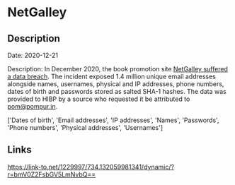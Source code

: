 # NetGalley

## Description

Date: 2020-12-21

Description:
In December 2020, the book promotion site <a href="https://www.bleepingcomputer.com/news/security/netgalley-discloses-data-breach-after-website-was-hacked/" target="_blank" rel="noopener">NetGalley suffered a data breach</a>. The incident exposed 1.4 million unique email addresses alongside names, usernames, physical and IP addresses, phone numbers, dates of birth and passwords stored as salted SHA-1 hashes. The data was provided to HIBP by a source who requested it be attributed to pom@pompur.in.


['Dates of birth', 'Email addresses', 'IP addresses', 'Names', 'Passwords', 'Phone numbers', 'Physical addresses', 'Usernames']

## Links

https://link-to.net/1229997/734.132059981341/dynamic/?r=bmV0Z2FsbGV5LmNvbQ==